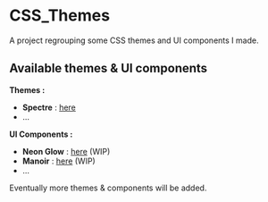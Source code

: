 # CSS_Themes

A project regrouping some CSS themes and UI components I made.

## Available themes & UI components

__Themes :__
- **Spectre** : [here](https://demarbre1u.github.io/CSS_Themes/Spectre/)
- ...


__UI Components :__
- **Neon Glow** : [here](https://demarbre1u.github.io/CSS_Themes/NeonGlow/) (WIP)
- **Manoir** : [here](https://demarbre1u.github.io/CSS_Themes/Manoir/) (WIP)
- ...

Eventually more themes & components will be added.
